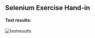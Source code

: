 ## Selenium Exercise Hand-in
#### Test results:
![testresults](https://user-images.githubusercontent.com/17922215/38723337-08a31722-3f01-11e8-8d59-1a97bb307a2c.PNG)
